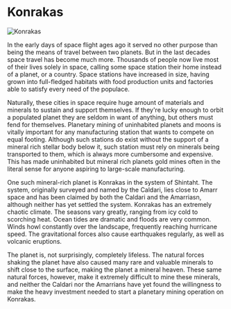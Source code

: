# Konrakas

![Konrakas](images/konrakas.jpg)
<p>
	In the early days of space flight ages ago it served no other purpose than being the means of travel between two planets. But in the last decades space travel has become much more. Thousands of people now live most of their lives solely in space, calling some space station their home instead of a planet, or a country. Space stations have increased in size, having grown into full-fledged habitats with food production units and factories able to satisfy every need of the populace.</p>
<p>
	Naturally, these cities in space require huge amount of materials and minerals to sustain and support themselves. If they're lucky enough to orbit a populated planet they are seldom in want of anything, but others must fend for themselves. Planetary mining of uninhabited planets and moons is vitally important for any manufacturing station that wants to compete on equal footing. Although such stations do exist without the support of a mineral rich stellar body below it, such station must rely on minerals being transported to them, which is always more cumbersome and expensive. This has made uninhabited but mineral rich planets gold mines often in the literal sense for anyone aspiring to large-scale manufacturing.</p>
<p>
	One such mineral-rich planet is Konrakas in the system of Shintaht. The system, originally surveyed and named by the Caldari, lies close to Amarr space and has been claimed by both the Caldari and the Amarriasn, although neither has yet settled the system. Konrakas has an extremely chaotic climate. The seasons vary greatly, ranging from icy cold to scorching heat. Ocean tides are dramatic and floods are very common. Winds howl constantly over the landscape, frequently reaching hurricane speed. The gravitational forces also cause earthquakes regularly, as well as volcanic eruptions.</p>
<p>
	The planet is, not surprisingly, completely lifeless. The natural forces shaking the planet have also caused many rare and valuable minerals to shift close to the surface, making the planet a mineral heaven. These same natural forces, however, make it extremely difficult to mine these minerals, and neither the Caldari nor the Amarrians have yet found the willingness to make the heavy investment needed to start a planetary mining operation on Konrakas.</p>

                            
                        
